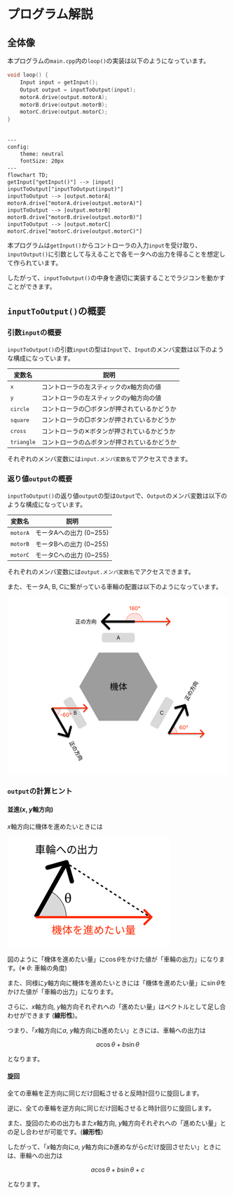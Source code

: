 # プログラム解説

## 全体像

本プログラムの`main.cpp`内の`loop()`の実装は以下のようになっています。

```cpp
void loop() {
    Input input = getInput();
    Output output = inputToOutput(input);
    motorA.drive(output.motorA);
    motorB.drive(output.motorB);
    motorC.drive(output.motorC);
}
```

```mermaid

---
config:
    theme: neutral
    fontSize: 20px
---
flowchart TD;
getInput["getInput()"] --> |input| inputToOutput["inputToOutput(input)"]
inputToOutput --> |output.motorA| motorA.drive["motorA.drive(output.motorA)"]
inputToOutput --> |output.motorB| motorB.drive["motorB.drive(output.motorB)"]
inputToOutput --> |output.motorC| motorC.drive["motorC.drive(output.motorC)"]

```

本プログラムは`getInput()`からコントローラの入力`input`を受け取り、`inputOutput()`に引数として与えることで各モータへの出力を得ることを想定して作られています。

したがって、`inputToOutput()`の中身を適切に実装することでラジコンを動かすことができます。

## `inputToOutput()`の概要

### 引数`input`の概要

`inputToOutput()`の引数`input`の型は`Input`で、`Input`のメンバ変数は以下のような構成になっています。

| 変数名     | 説明                                         |
| ---------- | -------------------------------------------- |
| `x`        | コントローラの左スティックの$x$軸方向の値    |
| `y`        | コントローラの左スティックの$y$軸方向の値    |
| `circle`   | コントローラの〇ボタンが押されているかどうか |
| `square`   | コントローラの□ボタンが押されているかどうか  |
| `cross`    | コントローラの✕ボタンが押されているかどうか  |
| `triangle` | コントローラの△ボタンが押されているかどうか  |

それぞれのメンバ変数には`input.メンバ変数名`でアクセスできます。

### 返り値`output`の概要

`inputToOutput()`の返り値`output`の型は`Output`で、`Output`のメンバ変数は以下のような構成になっています。

| 変数名   | 説明                    |
| -------- | ----------------------- |
| `motorA` | モータAへの出力 (0~255) |
| `motorB` | モータBへの出力 (0~255) |
| `motorC` | モータCへの出力 (0~255) |

それぞれのメンバ変数には`output.メンバ変数名`でアクセスできます。

また、モータA, B, Cに繋がっている車輪の配置は以下のようになっています。

![](assets/3_wheel_radicon.png)

### `output`の計算ヒント

#### 並進($x$, $y$軸方向)

$x$軸方向に機体を進めたいときには

![](assets/3_wheel_radicon_wheel.png)

図のように「機体を進めたい量」に$\cos\theta$をかけた値が「車輪の出力」になります。(※ $\theta$: 車輪の角度)

また、同様に$y$軸方向に機体を進めたいときには「機体を進めたい量」に$\sin\theta$をかけた値が「車輪の出力」になります。

さらに、$x$軸方向, $y$軸方向それぞれへの「進めたい量」はベクトルとして足し合わせができます (**線形性**)。

つまり、「$x$軸方向に$a$, $y$軸方向にb進めたい」ときには、車輪への出力は

$$
a\cos\theta + b\sin\theta
$$

となります。

#### 旋回

全ての車輪を正方向に同じだけ回転させると反時計回りに旋回します。

逆に、全ての車輪を逆方向に同じだけ回転させると時計回りに旋回します。

また、旋回のための出力もまた$x$軸方向, $y$軸方向それぞれへの「進めたい量」との足し合わせが可能です。(**線形性**)

したがって、「$x$軸方向に$a$, $y$軸方向に$b$進めながら$c$だけ旋回させたい」ときには、車輪への出力は

$$
a\cos\theta + b\sin\theta + c
$$

となります。
